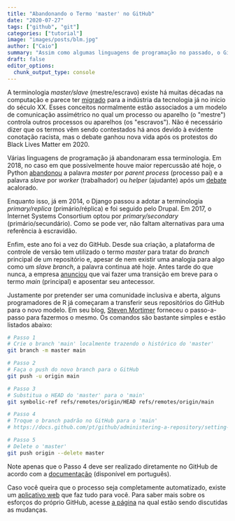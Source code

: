 ```yaml
---
title: "Abandonando o Termo 'master' no GitHub"
date: "2020-07-27"
tags: ["github", "git"]
categories: ["tutorial"]
image: "images/posts/blm.jpg"
author: ["Caio"]
summary: "Assim como algumas linguagens de programação no passado, o GitHub está abandonado o termo 'master'. Veja como se adiantar e adotar o 'main' a partir de já."
draft: false
editor_options:
  chunk_output_type: console
---
```


A terminologia _master/slave_ (mestre/escravo) existe há muitas décadas na computação e parece ter [migrado](https://en.wikipedia.org/wiki/Master/slave_(technology)) para a indústria da tecnologia já no início do século XX. Esses conceitos normalmente estão associados a um modelo de comunicação assimétrico no qual um processo ou aparelho (o "mestre") controla outros processos ou aparelhos (os "escravos"). Não é necessário dizer que os termos vêm sendo contestados há anos devido à evidente conotação racista, mas o debate ganhou nova vida após os protestos do Black Lives Matter em 2020.

Várias linguagens de programação já abandonaram essa terminologia. Em 2018, no caso em que possivelmente houve maior repercussão até hoje, o Python [abandonou](https://www.vice.com/en_us/article/8x7akv/masterslave-terminology-was-removed-from-python-programming-language) a palavra _master_ por _parent process_ (processo pai) e a palavra _slave_ por _worker_ (trabalhador) ou _helper_ (ajudante) após um [debate](https://bugs.python.org/issue34605) acalorado.

Enquanto isso, já em 2014, o Django passou a adotar a terminologia _primary/replica_ (primário/réplica) e foi seguido pelo Drupal. Em 2017, o Internet Systems Consortium optou por _primary/secondary_ (primário/secundário). Como se pode ver, não faltam alternativas para uma referência à escravidão.

Enfim, este ano foi a vez do GitHub. Desde sua criação, a plataforma de controle de versão tem utilizado o termo _master_ para tratar do _branch_ principal de um repositório e, apesar de nem existir uma analogia para algo como um _slave branch_, a palavra continua até hoje. Antes tarde do que nunca, a empresa [anunciou](https://www.vice.com/en_us/article/k7qbyv/github-to-remove-masterslave-terminology-from-its-platform) que vai fazer uma transição em breve para o termo _main_ (principal) e aposentar seu antecessor.

Justamente por pretender ser uma comunidade inclusiva e aberta, alguns programadores de R já começaram a transferir seus repositórios do GitHub para o novo modelo. Em seu blog, [Steven Mortimer](https://stevenmortimer.com/5-steps-to-change-github-default-branch-from-master-to-main/) forneceu o passo-a-passo para fazermos o mesmo. Os comandos são bastante simples e estão listados abaixo:

```sh
# Passo 1
# Crie o branch 'main' localmente trazendo o histórico do 'master'
git branch -m master main

# Passo 2
# Faça o push do novo branch para o GitHub
git push -u origin main

# Passo 3
# Substitua o HEAD do 'master' para o 'main'
git symbolic-ref refs/remotes/origin/HEAD refs/remotes/origin/main

# Passo 4
# Troque o branch padrão no GitHub para o 'main'
# https://docs.github.com/pt/github/administering-a-repository/setting-the-default-branch

# Passo 5
# Delete o 'master'
git push origin --delete master
```

Note apenas que o Passo 4 deve ser realizado diretamente no GitHub de acordo com a [documentação](https://docs.github.com/pt/github/administering-a-repository/setting-the-default-branch) (disponível em português).

Caso você queira que o processo seja completamente automatizado, existe um [aplicativo web](https://eyqs.ca/tools/rename/) que faz tudo para você. Para saber mais sobre os esforços do próprio GitHub, acesse [a página](https://github.com/github/renaming) na qual estão sendo discutidas as mudanças.
